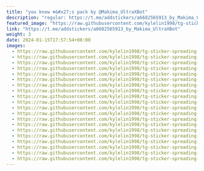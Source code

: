 ```yaml
---
title: "you know ❄️&#x27;s pack by @Makima_UltraXBot"
description: "regular: https://t.me/addstickers/a6682565913_by_Makima_UltraXBot"
featured_image: "https://raw.githubusercontent.com/kylelin1998/tg-sticker-spreading-worldwide-images/main/img/bcb3bd7e-93d0-476f-9eb1-78e07fe79d8a.jpg"
link: "https://t.me/addstickers/a6682565913_by_Makima_UltraXBot"
weight: 3
date: 2024-01-15T17:57:54+08:00
images:
  - https://raw.githubusercontent.com/kylelin1998/tg-sticker-spreading-worldwide-images/main/img/bcb3bd7e-93d0-476f-9eb1-78e07fe79d8a.jpg
  - https://raw.githubusercontent.com/kylelin1998/tg-sticker-spreading-worldwide-images/main/img/94b59336-9d19-41fd-87c0-4e9483603bec.jpg
  - https://raw.githubusercontent.com/kylelin1998/tg-sticker-spreading-worldwide-images/main/img/d2f58f8a-2dbd-4c7f-9c77-be3ccd3fda34.jpg
  - https://raw.githubusercontent.com/kylelin1998/tg-sticker-spreading-worldwide-images/main/img/226c04fa-9f69-4230-8565-1b05ba871889.jpg
  - https://raw.githubusercontent.com/kylelin1998/tg-sticker-spreading-worldwide-images/main/img/680fb492-b84a-4dc9-a67d-e583d3af58f0.jpg
  - https://raw.githubusercontent.com/kylelin1998/tg-sticker-spreading-worldwide-images/main/img/664563f5-42f1-43fb-88d6-524058d0bde7.jpg
  - https://raw.githubusercontent.com/kylelin1998/tg-sticker-spreading-worldwide-images/main/img/4b5ddebf-3736-44b1-ab8b-cd5d34222af8.jpg
  - https://raw.githubusercontent.com/kylelin1998/tg-sticker-spreading-worldwide-images/main/img/3fd83fea-f9cf-405b-8e55-4cdf7ac363d7.jpg
  - https://raw.githubusercontent.com/kylelin1998/tg-sticker-spreading-worldwide-images/main/img/36741c02-c3da-4891-94d1-da2a013bef88.jpg
  - https://raw.githubusercontent.com/kylelin1998/tg-sticker-spreading-worldwide-images/main/img/0aed9b08-7fa4-4fcb-8e13-1d351fa75ed5.jpg
  - https://raw.githubusercontent.com/kylelin1998/tg-sticker-spreading-worldwide-images/main/img/54706e49-4746-4180-93d0-7b5a2cf770b2.jpg
  - https://raw.githubusercontent.com/kylelin1998/tg-sticker-spreading-worldwide-images/main/img/c18111cd-cc25-4542-9710-4bb459eea85a.jpg
  - https://raw.githubusercontent.com/kylelin1998/tg-sticker-spreading-worldwide-images/main/img/eb558003-4bf9-4b1d-b24b-73b49e3cac7f.jpg
  - https://raw.githubusercontent.com/kylelin1998/tg-sticker-spreading-worldwide-images/main/img/a93063ff-2171-4a21-bd47-bb279e2610ad.jpg
  - https://raw.githubusercontent.com/kylelin1998/tg-sticker-spreading-worldwide-images/main/img/fe68154d-bd81-4a22-9471-1897c325be62.jpg
  - https://raw.githubusercontent.com/kylelin1998/tg-sticker-spreading-worldwide-images/main/img/bb23db3f-06ba-4675-aa5b-471648bb84ca.jpg
  - https://raw.githubusercontent.com/kylelin1998/tg-sticker-spreading-worldwide-images/main/img/98e03b3e-149d-481b-b3fb-27d87a9ffc04.jpg
  - https://raw.githubusercontent.com/kylelin1998/tg-sticker-spreading-worldwide-images/main/img/79dc84b9-52ac-4015-8ada-4363bd725560.jpg
  - https://raw.githubusercontent.com/kylelin1998/tg-sticker-spreading-worldwide-images/main/img/3d42f8dc-0e2c-49d2-adf5-b9d812f385e7.jpg
  - https://raw.githubusercontent.com/kylelin1998/tg-sticker-spreading-worldwide-images/main/img/55aa12ec-88da-4555-9951-dd525eee238b.jpg
---
```

